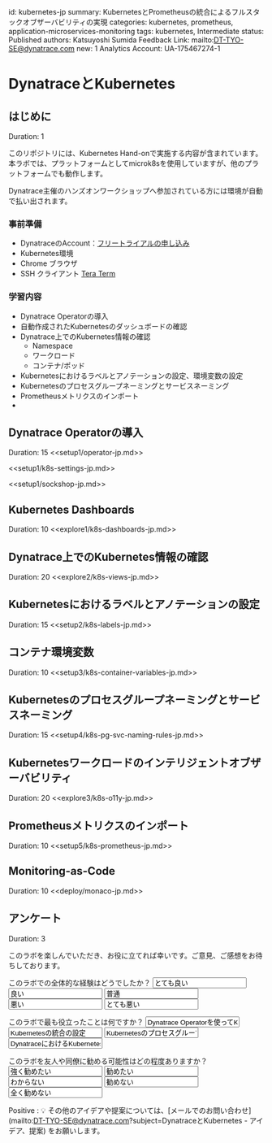 id: kubernetes-jp
summary: KubernetesとPrometheusの統合によるフルスタックオブザーバビリティの実現
categories: kubernetes, prometheus, application-microservices-monitoring
tags: kubernetes, Intermediate
status: Published 
authors: Katsuyoshi Sumida
Feedback Link: mailto:DT-TYO-SE@dynatrace.com
new: 1
Analytics Account: UA-175467274-1

# DynatraceとKubernetes
<!-- ------------------------ -->
## はじめに
Duration: 1

このリポジトリには、Kubernetes Hand-onで実施する内容が含まれています。本ラボでは、プラットフォームとしてmicrok8sを使用していますが、他のプラットフォームでも動作します。

Dynatrace主催のハンズオンワークショップへ参加されている方には環境が自動で払い出されます。

### 事前準備
* DynatraceのAccount：[フリートライアルの申し込み](https://www.dynatrace.com/trial/)
* Kubernetes環境
* Chrome ブラウザ
* SSH クライアント [Tera Term](https://ja.osdn.net/projects/ttssh2/)

### 学習内容
- Dynatrace Operatorの導入
- 自動作成されたKubernetesのダッシュボードの確認
- Dynatrace上でのKubernetes情報の確認
  - Namespace
  - ワークロード
  - コンテナ/ポッド
- Kubernetesにおけるラベルとアノテーションの設定、環境変数の設定
- Kubernetesのプロセスグループネーミングとサービスネーミング
- Prometheusメトリクスのインポート
- 

<!-- Step 1 -->
## Dynatrace Operatorの導入
Duration: 15
<<setup1/operator-jp.md>>

<<setup1/k8s-settings-jp.md>>

<<setup1/sockshop-jp.md>>

<!-- Step 2 -->
## Kubernetes Dashboards
Duration: 10
<<explore1/k8s-dashboards-jp.md>>

<!-- Step 3 -->
## Dynatrace上でのKubernetes情報の確認
Duration: 20
<<explore2/k8s-views-jp.md>>

<!-- Step 4 -->
## Kubernetesにおけるラベルとアノテーションの設定
Duration: 15
<<setup2/k8s-labels-jp.md>>

<!-- Step 5 -->
## コンテナ環境変数
Duration: 10
<<setup3/k8s-container-variables-jp.md>>

<!-- Step 6 -->
## Kubernetesのプロセスグループネーミングとサービスネーミング
Duration: 15
<<setup4/k8s-pg-svc-naming-rules-jp.md>>

<!-- Step 7 -->
## Kubernetesワークロードのインテリジェントオブザーバビリティ
Duration: 20
<<explore3/k8s-o11y-jp.md>>

<!-- Step 8 -->
## Prometheusメトリクスのインポート
Duration: 10
<<setup5/k8s-prometheus-jp.md>>

<!-- Step 9 -->
## Monitoring-as-Code
Duration: 10
<<deploy/monaco-jp.md>>

<!-- ------------------------ -->

## アンケート
Duration: 3

このラボを楽しんでいただき、お役に立てれば幸いです。ご意見、ご感想をお待ちしております。
<form>
  <name>このラボでの全体的な経験はどうでしたか？</name>
  <input value="とても良い" />
  <input value="良い" />
  <input value="普通" />
  <input value="悪い" />
  <input value="とても悪い" />
</form>

<form>
  <name>このラボで最も役立ったことは何ですか？</name>
  <input value="Dynatrace Operatorを使ってKubernetesにデプロイする方法" />
  <input value="Kubernetesの統合の設定" />
  <input value="Kubernetesのプロセスグループネーミングとサービスネーミング" />
  <input value="DynatraceにおけるKubernetesの理解" />
</form>

<form>
  <name>このラボを友人や同僚に勧める可能性はどの程度ありますか？</name>
  <input value="強く勧めたい" />
  <input value="勧めたい" />
  <input value="わからない" />
  <input value="勧めない" />
  <input value="全く勧めない" />
</form>

Positive
: 💡 その他のアイデアや提案については、[メールでのお問い合わせ](mailto:DT-TYO-SE@dynatrace.com?subject=DynatraceとKubernetes - アイデア、提案) をお願いします。